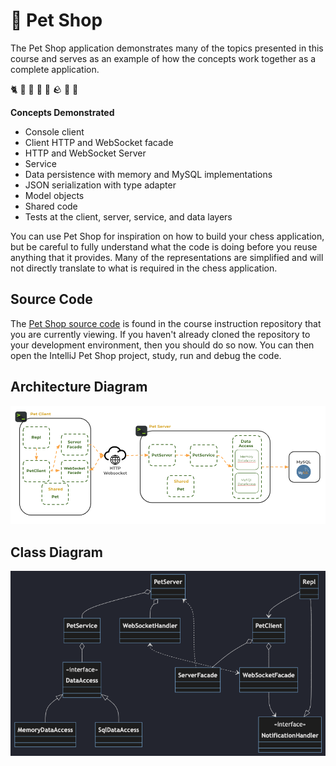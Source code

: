 # 🐶 Pet Shop

The Pet Shop application demonstrates many of the topics presented in this course and serves as an example of how the concepts work together as a complete application.

🐈 🦎 🦜 🐠 🐰 🪨 🐢 🐀

**Concepts Demonstrated**

- Console client
- Client HTTP and WebSocket facade
- HTTP and WebSocket Server
- Service
- Data persistence with memory and MySQL implementations
- JSON serialization with type adapter
- Model objects
- Shared code
- Tests at the client, server, service, and data layers

You can use Pet Shop for inspiration on how to build your chess application, but be careful to fully understand what the code is doing before you reuse anything that it provides. Many of the representations are simplified and will not directly translate to what is required in the chess application.

## Source Code

The [Pet Shop source code](.) is found in the course instruction repository that you are currently viewing. If you haven't already cloned the repository to your development environment, then you should do so now. You can then open the IntelliJ Pet Shop project, study, run and debug the code.

## Architecture Diagram

![petshop diagram](petshopdiagram.png)

## Class Diagram

![Pet Shop Classes](petshopclass.png)
